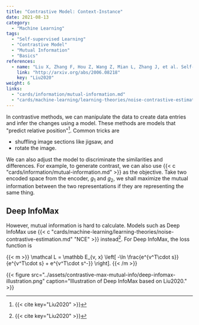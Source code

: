 ```yaml
---
title: "Contrastive Model: Context-Instance"
date: 2021-08-13
category:
  - "Machine Learning"
tags:
  - "Self-supervised Learning"
  - "Contrastive Model"
  - "Mutual Information"
  - "Basics"
references:
  - name: "Liu X, Zhang F, Hou Z, Wang Z, Mian L, Zhang J, et al. Self-supervised Learning: Generative or Contrastive. arXiv [cs.LG]. 2020. Available: http://arxiv.org/abs/2006.08218"
    link: "http://arxiv.org/abs/2006.08218"
    key: "Liu2020"
weight: 6
links:
  - "cards/information/mutual-information.md"
  - "cards/machine-learning/learning-theories/noise-contrastive-estimation.md"
---
```


In contrastive methods, we can manipulate the data to create data entries and infer the changes using a model. These methods are models that "predict relative position"[^Liu2020]. Common tricks are

- shuffling image sections like jigsaw, and
- rotate the image.

We can also adjust the model to discriminate the similarities and differences. For example, to generate contrast, we can also use {{< c "cards/information/mutual-information.md" >}} as the objective. Take two encoded space from the encoder, $g_1$ and $g_2$, we shall maximize the mutual information between the two representations if they are representing the same thing.

## Deep InfoMax

However, mutual information is hard to calculate. Models such as Deep InfoMax use {{< c "cards/machine-learning/learning-theories/noise-contrastive-estimation.md" "NCE" >}} instead[^Liu2020]. For Deep InfoMax, the loss function is

{{< m >}}
\mathcal L = \mathbb E_{v, x} \left[ -\ln \frac{e^{v^T\cdot s}}{e^{v^T\cdot s} + e^{v^T\cdot s^-}}  \right].
{{< /m >}}

{{< figure src="../assets/contrastive-max-mutual-info/deep-infomax-illustration.png" caption="Illustration of Deep InfoMax based on Liu2020." >}}





[^Liu2020]: {{< cite key="Liu2020" >}}